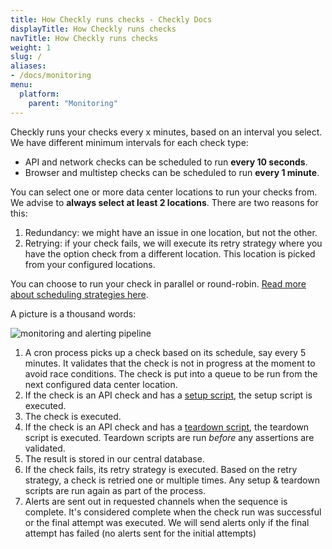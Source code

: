 ```yaml
---
title: How Checkly runs checks - Checkly Docs
displayTitle: How Checkly runs checks 
navTitle: How Checkly runs checks
weight: 1
slug: /
aliases:
- /docs/monitoring
menu:
  platform:
    parent: "Monitoring"
---
```


Checkly runs your checks every x minutes, based on an interval you select. We have different minimum intervals for each check type:

- API and network checks can be scheduled to run **every 10 seconds**.
- Browser and multistep checks can be scheduled to run **every 1 minute**.

You can select one or more data center locations to run your checks from. We advise to **always select at least 2 locations**.
There are two reasons for this:

1. Redundancy: we might have an issue in one location, but not the other. 
2. Retrying: if your check fails, we will execute its retry strategy where you have the option check from a different location. This location is picked from your configured locations.

You can choose to run your check in parallel or round-robin. [Read more about scheduling strategies here](/docs/monitoring/global-locations/).

A picture is a thousand words:

![monitoring and alerting pipeline](/docs/images/monitoring/monitoring-alerting-pipeline.svg)

1. A cron process picks up a check based on its schedule, say every 5 minutes. It validates that the check is not in progress at the moment to avoid race conditions. The check is put into a queue to be run from the next configured data center location.
2. If the check is an API check and has a [setup script](/docs/api-checks/setup-teardown-scripts/), the setup script is executed. 
3. The check is executed.
4. If the check is an API check and has a [teardown script](/docs/api-checks/setup-teardown-scripts/), the teardown script is executed.
Teardown scripts are run *before* any assertions are validated.
5. The result is stored in our central database.
6. If the check fails, its retry strategy is executed. Based on the retry strategy, a check is retried one or multiple times. Any setup & teardown scripts are run again as part of the process.
7. Alerts are sent out in requested channels when the sequence is complete. It's considered complete when the check run was successful or the final attempt was executed. We will send alerts only if the final attempt has failed (no alerts sent for the initial attempts)
